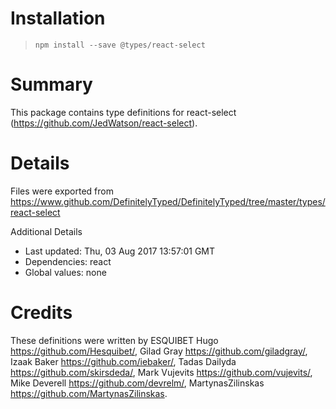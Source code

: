 # Installation
> `npm install --save @types/react-select`

# Summary
This package contains type definitions for react-select (https://github.com/JedWatson/react-select).

# Details
Files were exported from https://www.github.com/DefinitelyTyped/DefinitelyTyped/tree/master/types/react-select

Additional Details
 * Last updated: Thu, 03 Aug 2017 13:57:01 GMT
 * Dependencies: react
 * Global values: none

# Credits
These definitions were written by ESQUIBET Hugo <https://github.com/Hesquibet/>, Gilad Gray <https://github.com/giladgray/>, Izaak Baker <https://github.com/iebaker/>, Tadas Dailyda <https://github.com/skirsdeda/>, Mark Vujevits <https://github.com/vujevits/>, Mike Deverell <https://github.com/devrelm/>, MartynasZilinskas <https://github.com/MartynasZilinskas>.
